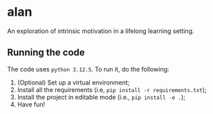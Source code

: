 # alan

An exploration of intrinsic motivation in a lifelong learning setting.

## Running the code

The code uses `python 3.12.5`. To run it, do the following:

1. (Optional) Set up a virtual environment;
2. Install all the requirements (i.e, `pip install -r requirements.txt`);
3. Install the project in editable mode (i.e., `pip install -e .`);
4. Have fun!
